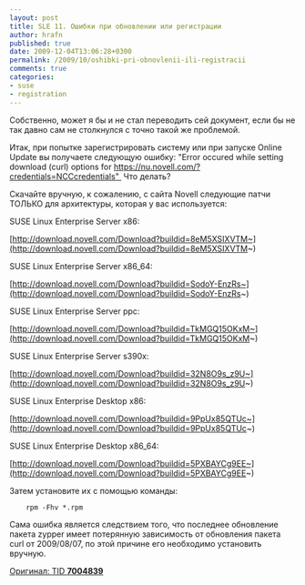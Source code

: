 ```yaml
---
layout: post
title: SLE 11. Ошибки при обновлении или регистрации
author: hrafn
published: true
date: 2009-12-04T13:06:28+0300
permalink: /2009/10/oshibki-pri-obnovlenii-ili-registracii
comments: true
categories:
- suse
- registration
---
```


Собственно, может я бы и не стал переводить сей документ, если бы не так давно
сам не столкнулся с точно такой же проблемой.

Итак, при попытке зарегистрировать систему или при запуске Online Update вы
получаете следующую ошибку: "Error occured while setting download (curl)
options for https://nu.novell.com/?credentials=NCCcredentials"  Что делать?

<!--more-->

Скачайте вручную, к сожалению, с сайта Novell следующие патчи ТОЛЬКО для
архитектуры, которая у вас используется:

SUSE Linux Enterprise Server x86:

[http://download.novell.com/Download?buildid=8eM5XSIXVTM~](http://download.novell.com/Download?buildid=8eM5XSIXVTM~)

SUSE Linux Enterprise Server x86_64:

[http://download.novell.com/Download?buildid=SodoY-EnzRs~](http://download.novell.com/Download?buildid=SodoY-EnzRs~)

SUSE Linux Enterprise Server ppc:

[http://download.novell.com/Download?buildid=TkMGQ15OKxM~](http://download.novell.com/Download?buildid=TkMGQ15OKxM~)

SUSE Linux Enterprise Server s390x:

[http://download.novell.com/Download?buildid=32N8O9s_z9U~](http://download.novell.com/Download?buildid=32N8O9s_z9U~)

SUSE Linux Enterprise Desktop x86:

[http://download.novell.com/Download?buildid=9PpUx85QTUc~](http://download.novell.com/Download?buildid=9PpUx85QTUc~)

SUSE Linux Enterprise Desktop x86_64:

[http://download.novell.com/Download?buildid=5PXBAYCg9EE~](http://download.novell.com/Download?buildid=5PXBAYCg9EE~)

Затем установите их с помощью команды:

		rpm -Fhv *.rpm

Сама ошибка является следствием того, что последнее обновление пакета zypper
имеет потерянную зависимость от обновления пакета curl от 2009/08/07, по этой
причине его необходимо установить вручную.

[Оригинал: TID **7004839**](http://www.novell.com/support/search.do?cmd=displayKC&docType=kc&externalId=7004839&sliceId=1&docTypeID=DT_TID_1_1&dialogID=107509765&stateId=0%200%20107513256)

